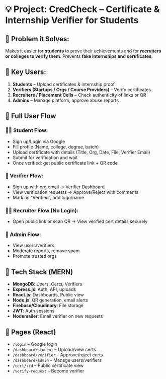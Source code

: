 # 💡 Project: CredCheck – Certificate & Internship Verifier for Students

## 🔧 Problem it Solves:
Makes it easier for **students** to prove their achievements and for **recruiters or colleges to verify them**. Prevents **fake internships and certificates**.

## 🎯 Key Users:
1. **Students** – Upload certificates & internship proof
2. **Verifiers (Startups / Orgs / Course Providers)** – Verify certificates
3. **Recruiters / Placement Cells** – Check authenticity of links or QR
4. **Admins** – Manage platform, approve abuse reports

## 🔄 Full User Flow

### 👩‍🎓 Student Flow:
- Sign up/Login via Google
- Fill profile (Name, college, degree, batch)
- Upload certificate with details (Title, Org, Date, File, Verifier Email)
- Submit for verification and wait
- Once verified: get public certificate link + QR code

### 🏢 Verifier Flow:
- Sign up with org email → Verifier Dashboard
- View verification requests → Approve/Reject with comments
- Mark as “Verified”, add logo/name

### 🧑‍💼 Recruiter Flow (No Login):
- Open public link or scan QR → View verified cert details securely

### 🔧 Admin Flow:
- View users/verifiers
- Moderate reports, remove spam
- Promote trusted orgs

## 🧱 Tech Stack (MERN)
- **MongoDB**: Users, Certs, Verifiers
- **Express.js**: Auth, API, uploads
- **React.js**: Dashboards, Public view
- **Node.js**: QR generation, email alerts
- **Firebase/Cloudinary**: File storage
- **JWT**: Auth sessions
- **Nodemailer**: Email verifier on new requests

## 📁 Pages (React)
- `/login` – Google login
- `/dashboard/student` – Upload/view certs
- `/dashboard/verifier` – Approve/reject certs
- `/dashboard/admin` – Manage users/verifiers
- `/cert/:id` – Public certificate view
- `/verify-request` – Become verifier